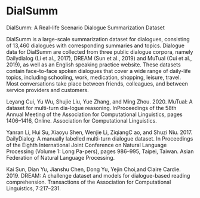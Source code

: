 # DialSumm
DialSumm: A Real-life Scenario Dialogue Summarization Dataset

DialSumm is a large-scale summarization dataset for dialogues, consisting of 13,460 dialogues with corresponding summaries and topics.
Dialogue data for DialSumm are collected from three public dialogue corpora, namely Dailydialog (Li et al., 2017), DREAM (Sun et al., 2019) and MuTual (Cui et al., 2019), as well as an English speaking practice website. 
These datasets contain face-to-face spoken dialogues that cover a wide range of daily-life topics, including schooling, work, medication, shopping, leisure, travel.
Most conversations take place between friends, colleagues, and between service providers and customers.

Leyang Cui, Yu Wu, Shujie Liu, Yue Zhang, and Ming Zhou. 2020. MuTual: A dataset for multi-turn dia-logue reasoning. InProceedings of the 58th Annual Meeting of the Association for Computational Linguistics, pages 1406–1416, Online. Association for Computational Linguistics.

Yanran Li, Hui Su, Xiaoyu Shen, Wenjie Li, ZiqiangC ao, and Shuzi Niu. 2017. DailyDialog: A manually labelled multi-turn dialogue dataset. In Proceedings of the Eighth International Joint Conference on Natural Language Processing (Volume 1: Long Pa-pers), pages 986–995, Taipei, Taiwan. Asian Federation of Natural Language Processing.

Kai Sun, Dian Yu, Jianshu Chen, Dong Yu, Yejin Choi,and Claire Cardie. 2019. DREAM: A challenge dataset and models for dialogue-based reading comprehension. Transactions of the Association for Computational Linguistics, 7:217–231.

